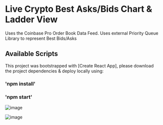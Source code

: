 # Live Crypto Best Asks/Bids Chart & Ladder View

Uses the Coinbase Pro Order Book Data Feed.
Uses external Priority Queue Library to represent Best Bids/Asks

## Available Scripts
This project was bootstrapped with [Create React App], please download the project dependencies
& deploy locally using:

### 'npm install'
### 'npm start'

![image](https://user-images.githubusercontent.com/40084583/186754290-b9be9ce0-64ae-41fe-a4c8-843b7df4699a.png)


![image](https://user-images.githubusercontent.com/40084583/186754006-a55595a7-3262-45c0-8b7c-34791f1ec590.png)
